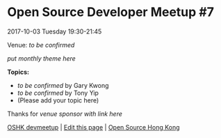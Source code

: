 # Open Source Developer Meetup #7

2017-10-03 Tuesday 19:30-21:45

Venue: *to be confirmed*

*put monthly theme here*

**Topics:**

* *to be confirmed* by Gary Kwong
* *to be confirmed* by Tony Yip
* (Please add your topic here)

Thanks for *venue sponsor with link here*

[OSHK devmeetup](http://devmeetup.opensource.hk) | [Edit this page](https://github.com/opensourcehk/devmeetup/tree/master/2017/10/README.md) | [Open Source Hong Kong](https://opensource.hk)

